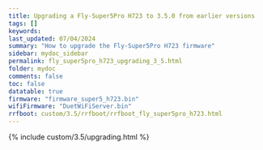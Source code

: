 ```yaml
---
title: Upgrading a Fly-Super5Pro H723 to 3.5.0 from earlier versions
tags: []
keywords: 
last_updated: 07/04/2024
summary: "How to upgrade the Fly-Super5Pro H723 firmware"
sidebar: mydoc_sidebar
permalink: fly_super5pro_h723_upgrading_3_5.html
folder: mydoc
comments: false
toc: false
datatable: true
firmware: "firmware_super5_h723.bin"
wifiFirmware: "DuetWiFiServer.bin"
rrfboot: custom/3.5/rrfboot/rrfboot_fly_super5pro_h723.html
---
```


{% include custom/3.5/upgrading.html %}
